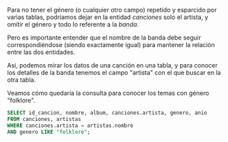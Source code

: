 Para no tener el género (o cualquier otro campo) repetido y esparcido por varias tablas, podríamos dejar en la entidad _canciones_ solo el artista, y omitir el género y todo lo referente a la _banda_. 

Pero es importante entender que el nombre de la banda debe seguir correspondiéndose (siendo exactamente igual) para mantener la relación entre las dos entidades. 

Así, podemos mirar los datos de una canción en una tabla, y para conocer los detalles de la banda tenemos el campo "artista" con el que buscar en la otra tabla. 

Veamos cómo quedaría la consulta para conocer los temas con género "folklore".

<div
  class='mu-erd'
  data-entities='{
    "canciones": {
      "id_cancion": {
        "type": "Integer",
        "pk": true
      },
      "titulo": {
        "type": "Text"
      },
      "artista": {
        "type": "Text",
        "pk": false,
        "fk": {
          "to": { "entity": "artistas", "column": "nombre" },
          "type": "many_to_one"
        }
      },
      "album":{
        "type": "Text"
      },
      "anio":{
        "type": "Integer"
      }
    },
    "artistas": {
      "id_artista": {
        "type": "Integer",
        "pk": true
      },
      "nombre": {
        "type": "Text"
      },
      "integrantes": {
        "type": "Text"
      },
      "genero": {
        "type": "Text"
      },
      "nacionalidad": {
        "type": "Text"
      }
    }
  }'>
</div>

``` sql
SELECT id_cancion, nombre, album, canciones.artista, genero, anio 
FROM canciones, artistas
WHERE canciones.artista = artistas.nombre
AND genero LIKE "folklore";

```

